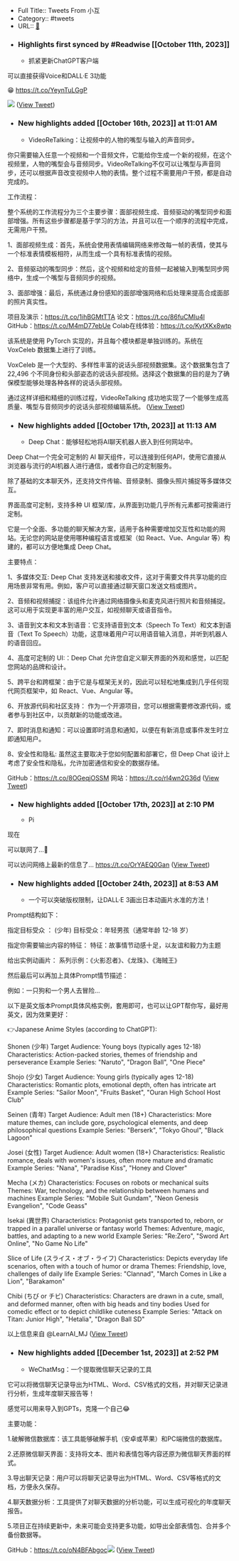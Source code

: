 - Full Title:: Tweets From 小互
- Category:: #tweets
- URL:: [🔗](https://twitter.com/xiaohuggg)
- ### Highlights first synced by #Readwise [[October 11th, 2023]]
    - 抓紧更新ChatGPT客户端

可以直接获得Voice和DALL·E 3功能

😁 https://t.co/YeynTuLGgP

![](https://pbs.twimg.com/media/F8H5HW9aQAATJgs.jpg) ([View Tweet](https://twitter.com/xiaohuggg/status/1711934048447406282))
- ### New highlights added [[October 16th, 2023]] at 11:01 AM
    - VideoReTalking：让视频中的人物的嘴型与输入的声音同步。

你只需要输入任意一个视频和一个音频文件，它能给你生成一个新的视频，在这个视频里，人物的嘴型会与音频同步。VideoReTalking不仅可以让嘴型与声音同步，还可以根据声音改变视频中人物的表情。整个过程不需要用户干预，都是自动完成的。

工作流程：

整个系统的工作流程分为三个主要步骤：面部视频生成、音频驱动的嘴型同步和面部增强。所有这些步骤都是基于学习的方法，并且可以在一个顺序的流程中完成，无需用户干预。

1、面部视频生成：首先，系统会使用表情编辑网络来修改每一帧的表情，使其与一个标准表情模板相符，从而生成一个具有标准表情的视频。

2、音频驱动的嘴型同步：然后，这个视频和给定的音频一起被输入到嘴型同步网络中，生成一个嘴型与音频同步的视频。

3、面部增强：最后，系统通过身份感知的面部增强网络和后处理来提高合成面部的照片真实性。

项目及演示：https://t.co/1ihBGMtTTA
论文：https://t.co/86fuCMIu4l
GitHub：https://t.co/M4mD77ebUe
Colab在线体验：https://t.co/KytXKx8wtp

该系统是使用 PyTorch 实现的，并且每个模块都是单独训练的。系统在 VoxCeleb 数据集上进行了训练。

VoxCeleb 是一个大型的、多样性丰富的说话头部视频数据集。这个数据集包含了 22,496 个不同身份和头部姿态的说话头部视频。选择这个数据集的目的是为了确保模型能够处理各种各样的说话头部视频。

通过这样详细和精细的训练过程，VideoReTalking 成功地实现了一个能够生成高质量、嘴型与音频同步的说话头部视频编辑系统。 ([View Tweet](https://twitter.com/xiaohuggg/status/1713737733301326044))
- ### New highlights added [[October 17th, 2023]] at 11:13 AM
    - Deep Chat：能够轻松地将AI聊天机器人嵌入到任何网站中。

Deep Chat一个完全可定制的 AI 聊天组件，可以连接到任何API，使用它直接从浏览器与流行的AI机器人进行通信，或者你自己的定制服务。

除了基础的文本聊天外，还支持文件传输、音频录制、摄像头照片捕捉等多媒体交互。

界面高度可定制，支持多种 UI 框架/库，从界面到功能几乎所有元素都可按需进行定制。

它是一个全面、多功能的聊天解决方案，适用于各种需要增加交互性和功能的网站。无论您的网站是使用哪种编程语言或框架（如 React、Vue、Angular 等）构建的，都可以方便地集成 Deep Chat。

主要特点：

1、多媒体交互: Deep Chat 支持发送和接收文件，这对于需要文件共享功能的应用场景非常有用。例如，客户可以直接通过聊天窗口发送文档或图片。

2、音频和视频捕捉：该组件允许通过网络摄像头和麦克风进行照片和音频捕捉。这可以用于实现更丰富的用户交互，如视频聊天或语音指令。

3、语音到文本和文本到语音：它支持语音到文本（Speech To Text）和文本到语音（Text To Speech）功能，这意味着用户可以用语音输入消息，并听到机器人的语音回应。

4、高度可定制的 UI:：Deep Chat 允许您自定义聊天界面的外观和感觉，以匹配您网站的品牌和设计。

5、跨平台和跨框架：由于它是与框架无关的，因此可以轻松地集成到几乎任何现代网页框架中，如 React、Vue、Angular 等。

6、开放源代码和社区支持： 作为一个开源项目，您可以根据需要修改源代码，或者参与到社区中，以贡献新的功能或改进。

7、即时消息和通知：可以设置即时消息和通知，以便在有新消息或事件发生时立即通知用户。

8、安全性和隐私: 虽然这主要取决于您如何配置和部署它，但 Deep Chat 设计上考虑了安全性和隐私，允许加密通信和安全的数据存储。

GitHub：https://t.co/8OGeqjOSSM
网站：https://t.co/rl4wn2G36d ([View Tweet](https://twitter.com/xiaohuggg/status/1713922172559970541))
- ### New highlights added [[October 17th, 2023]] at 2:10 PM
    - Pi

现在

可以联网了…👏

可以访问网络上最新的信息了… https://t.co/OrYAEQ0Gan ([View Tweet](https://twitter.com/xiaohuggg/status/1714139977976885398))
- ### New highlights added [[October 24th, 2023]] at 8:53 AM
    - 一个可以突破版权限制，让DALL·E 3画出日本动画片水准的方法！

Prompt结构如下：

指定目标受众 ： (少年)
目标受众：年轻男孩（通常年龄 12-18 岁）

指定你需要输出内容的特征：
特征：故事情节动感十足，以友谊和毅力为主题

给出实例动画片：
系列示例：《火影忍者》、《龙珠》、《海贼王》

然后最后可以再加上具体Prompt情节描述：

例如：一只狗和一个男人去冒险...

以下是英文版本Prompt具体风格实例，套用即可，也可以让GPT帮你写，最好用英文，因为效果更好：

👉Japanese Anime Styles (according to ChatGPT): 

Shonen (少年) 
Target Audience: Young boys (typically ages 12-18)
Characteristics: Action-packed stories, themes of friendship and perseverance
Example Series: "Naruto", "Dragon Ball", "One Piece"

Shojo (少女)
Target Audience: Young girls (typically ages 12-18)
Characteristics: Romantic plots, emotional depth, often has intricate art
Example Series: "Sailor Moon", "Fruits Basket", "Ouran High School Host Club"

Seinen (青年)
Target Audience: Adult men (18+)
Characteristics: More mature themes, can include gore, psychological elements, and deep philosophical questions 
Example Series: "Berserk", "Tokyo Ghoul", "Black Lagoon"

Josei (女性) 
Target Audience: Adult women (18+)
Characteristics: Realistic romance, deals with women's issues, often more mature and dramatic
Example Series: "Nana", "Paradise Kiss", "Honey and Clover"

Mecha (メカ) 
Characteristics: Focuses on robots or mechanical suits Themes: War, technology, and the relationship between humans and machines
Example Series: "Mobile Suit Gundam", "Neon Genesis Evangelion", "Code Geass"

Isekai (異世界)
Characteristics: Protagonist gets transported to, reborn, or trapped in a parallel universe or fantasy world 
Themes: Adventure, magic, battles, and adapting to a new world
Example Series: "Re:Zero", "Sword Art Online", "No Game No Life"

Slice of Life (スライス・オブ・ライフ)
Characteristics: Depicts everyday life scenarios, often with a touch of humor or drama
Themes: Friendship, love, challenges of daily life
Example Series: "Clannad", "March Comes in Like a Lion", "Barakamon"

Chibi (ちび or チビ)
Characteristics: Characters are drawn in a cute, small, and deformed manner, often with big heads and tiny bodies Used for comedic effect or to depict childlike cuteness 
Example Series: "Attack on Titan: Junior High", "Hetalia", "Dragon Ball SD"

以上信息来自 @LearnAI_MJ ([View Tweet](https://twitter.com/xiaohuggg/status/1716353451989536897))
- ### New highlights added [[December 1st, 2023]] at 2:52 PM
    - WeChatMsg：一个提取微信聊天记录的工具

它可以将微信聊天记录导出为HTML、Word、CSV格式的文档，并对聊天记录进行分析，生成年度聊天报告等！

感觉可以用来导入到GPTs，克隆一个自己😂

主要功能：

1.破解微信数据库：该工具能够破解手机（安卓或苹果）和PC端微信的数据库。

2.还原微信聊天界面：支持将文本、图片和表情包等内容还原为微信聊天界面的样式。

3.导出聊天记录：用户可以将聊天记录导出为HTML、Word、CSV等格式的文档，方便永久保存。

4.聊天数据分析：工具提供了对聊天数据的分析功能，可以生成可视化的年度聊天报告。

5.项目正在持续更新中，未来可能会支持更多功能，如导出全部表情包、合并多个备份数据等。

GitHub：https://t.co/oN4BFAbgoc<img src='https://pbs.twimg.com/media/GAMUbzqbIAA6v5N.jpg'/> ([View Tweet](https://twitter.com/xiaohuggg/status/1730249158605594870))
